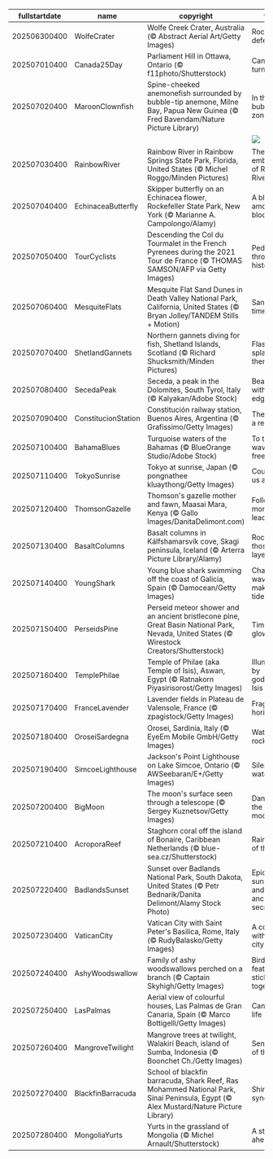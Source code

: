|fullstartdate|name|copyright|title|image|
|--|--|--|--|--|
202506300400|WolfeCrater|Wolfe Creek Crater, Australia (© Abstract Aerial Art/Getty Images)|Rock-solid defence|![](/en-CA/2025/07/202506300400WolfeCrater.jpg)|
202507010400|Canada25Day|Parliament Hill in Ottawa, Ontario (© f11photo/Shutterstock)|Canada turns 158|![](/en-CA/2025/07/202507010400Canada25Day.jpg)|
202507020400|MaroonClownfish|Spine-cheeked anemonefish surrounded by bubble-tip anemone, Milne Bay, Papua New Guinea (© Fred Bavendam/Nature Picture Library)|In the bubble-tip zone|![](/en-CA/2025/07/202507020400MaroonClownfish.jpg)|
||||![](/en-CA/2025/07/.jpg)|
202507030400|RainbowRiver|Rainbow River in Rainbow Springs State Park, Florida, United States (© Michel Roggo/Minden Pictures)|The clear embrace of Rainbow River|![](/en-CA/2025/07/202507030400RainbowRiver.jpg)|
202507040400|EchinaceaButterfly|Skipper butterfly on an Echinacea flower, Rockefeller State Park, New York (© Marianne A. Campolongo/Alamy)|A blur among the blooms|![](/en-CA/2025/07/202507040400EchinaceaButterfly.jpg)|
202507050400|TourCyclists|Descending the Col du Tourmalet in the French Pyrenees during the 2021 Tour de France (© THOMAS SAMSON/AFP via Getty Images)|Pedalling through history|![](/en-CA/2025/07/202507050400TourCyclists.jpg)|
202507060400|MesquiteFlats|Mesquite Flat Sand Dunes in Death Valley National Park, California, United States (© Bryan Jolley/TANDEM Stills + Motion)|Sands of time|![](/en-CA/2025/07/202507060400MesquiteFlats.jpg)|
202507070400|ShetlandGannets|Northern gannets diving for fish, Shetland Islands, Scotland (© Richard Shucksmith/Minden Pictures)|Flash, splash, then snack|![](/en-CA/2025/07/202507070400ShetlandGannets.jpg)|
202507080400|SecedaPeak|Seceda, a peak in the Dolomites, South Tyrol, Italy (© Kalyakan/Adobe Stock)|Beauty with an edge|![](/en-CA/2025/07/202507080400SecedaPeak.jpg)|
202507090400|ConstitucionStation|Constitución railway station, Buenos Aires, Argentina (© Grafissimo/Getty Images)|The rise of a republic|![](/en-CA/2025/07/202507090400ConstitucionStation.jpg)|
202507100400|BahamaBlues|Turquoise waters of the Bahamas (© BlueOrange Studio/Adobe Stock)|To the waves of freedom|![](/en-CA/2025/07/202507100400BahamaBlues.jpg)|
202507110400|TokyoSunrise|Tokyo at sunrise, Japan (© pongnathee kluaythong/Getty Images)|Counting us all in|![](/en-CA/2025/07/202507110400TokyoSunrise.jpg)|
202507120400|ThomsonGazelle|Thomson's gazelle mother and fawn, Maasai Mara, Kenya (© Gallo Images/DanitaDelimont.com)|Following mom's lead|![](/en-CA/2025/07/202507120400ThomsonGazelle.jpg)|
202507130400|BasaltColumns|Basalt columns in Kálfshamarsvík cove, Skagi peninsula, Iceland (© Arterra Picture Library/Alamy)|Rockin' those layers|![](/en-CA/2025/07/202507130400BasaltColumns.jpg)|
202507140400|YoungShark|Young blue shark swimming off the coast of Galicia, Spain (© Damocean/Getty Images)|Chasing waves, making tides|![](/en-CA/2025/07/202507140400YoungShark.jpg)|
202507150400|PerseidsPine|Perseid meteor shower and an ancient bristlecone pine, Great Basin National Park, Nevada, United States (© Wirestock Creators/Shutterstock)|Timeless glow|![](/en-CA/2025/07/202507150400PerseidsPine.jpg)|
202507160400|TemplePhilae|Temple of Philae (aka Temple of Isis), Aswan, Egypt (© Ratnakorn Piyasirisorost/Getty Images)|Illuminated by goddess Isis|![](/en-CA/2025/07/202507160400TemplePhilae.jpg)|
202507170400|FranceLavender|Lavender fields in Plateau de Valensole, France (© zpagistock/Getty Images)|Fragrant horizons|![](/en-CA/2025/07/202507170400FranceLavender.jpg)|
202507180400|OroseiSardegna|Orosei, Sardinia, Italy (© EyeEm Mobile GmbH/Getty Images)|Water, air, rock|![](/en-CA/2025/07/202507180400OroseiSardegna.jpg)|
202507190400|SimcoeLighthouse|Jackson's Point Lighthouse on Lake Simcoe, Ontario (© AWSeebaran/E+/Getty Images)|Silent watcher|![](/en-CA/2025/07/202507190400SimcoeLighthouse.jpg)|
202507200400|BigMoon|The moon's surface seen through a telescope (© Sergey Kuznetsov/Getty Images)|Dancing in the moonlight|![](/en-CA/2025/07/202507200400BigMoon.jpg)|
202507210400|AcroporaReef|Staghorn coral off the island of Bonaire, Caribbean Netherlands (© blue-sea.cz/Shutterstock)|Rainforests of the sea|![](/en-CA/2025/07/202507210400AcroporaReef.jpg)|
202507220400|BadlandsSunset|Sunset over Badlands National Park, South Dakota, United States (© Petr Bednarik/Danita Delimont/Alamy Stock Photo)|Epic sunsets and ancient secrets|![](/en-CA/2025/07/202507220400BadlandsSunset.jpg)|
202507230400|VaticanCity|Vatican City with Saint Peter's Basilica, Rome, Italy (© RudyBalasko/Getty Images)|A country within a city|![](/en-CA/2025/07/202507230400VaticanCity.jpg)|
202507240400|AshyWoodswallow|Family of ashy woodswallows perched on a branch (© Captain Skyhigh/Getty Images)|Birds of a feather stick together|![](/en-CA/2025/07/202507240400AshyWoodswallow.jpg)|
202507250400|LasPalmas|Aerial view of colourful houses, Las Palmas de Gran Canaria, Spain (© Marco Bottigelli/Getty Images)|Canvas of life|![](/en-CA/2025/07/202507250400LasPalmas.jpg)|
202507260400|MangroveTwilight|Mangrove trees at twilight, Walakiri Beach, island of Sumba, Indonesia (© Boonchet Ch./Getty Images)|Sentinels of the tide|![](/en-CA/2025/07/202507260400MangroveTwilight.jpg)|
202507270400|BlackfinBarracuda|School of blackfin barracuda, Shark Reef, Ras Mohammed National Park, Sinai Peninsula, Egypt (© Alex Mustard/Nature Picture Library)|Shimmer in sync|![](/en-CA/2025/07/202507270400BlackfinBarracuda.jpg)|
202507280400|MongoliaYurts|Yurts in the grassland of Mongolia (© Michel Arnault/Shutterstock)|A steppe ahead|![](/en-CA/2025/07/202507280400MongoliaYurts.jpg)|
